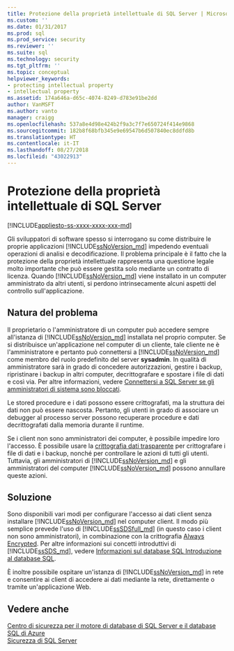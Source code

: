 ```yaml
---
title: Protezione della proprietà intellettuale di SQL Server | Microsoft Docs
ms.custom: ''
ms.date: 01/31/2017
ms.prod: sql
ms.prod_service: security
ms.reviewer: ''
ms.suite: sql
ms.technology: security
ms.tgt_pltfrm: ''
ms.topic: conceptual
helpviewer_keywords:
- protecting intellectual property
- intellectual property
ms.assetid: 174a646a-d65c-4074-8249-d783e91be2dd
author: VanMSFT
ms.author: vanto
manager: craigg
ms.openlocfilehash: 537a8e4d98e424b2f9a3c7f7e650724f414e9868
ms.sourcegitcommit: 182b8f68bfb345e9e69547b6d507840ec8ddfd8b
ms.translationtype: HT
ms.contentlocale: it-IT
ms.lasthandoff: 08/27/2018
ms.locfileid: "43022913"
---
```

# <a name="protecting-your-sql-server-intellectual-property"></a>Protezione della proprietà intellettuale di SQL Server
[!INCLUDE[appliesto-ss-xxxx-xxxx-xxx-md](../../includes/appliesto-ss-xxxx-xxxx-xxx-md.md)]

Gli sviluppatori di software spesso si interrogano su come distribuire le proprie applicazioni [!INCLUDE[ssNoVersion_md](../../includes/ssnoversion-md.md)] impedendo eventuali operazioni di analisi e decodificazione. Il problema principale è il fatto che la protezione della proprietà intellettuale rappresenta una questione legale molto importante che può essere gestita solo mediante un contratto di licenza. Quando [!INCLUDE[ssNoVersion_md](../../includes/ssnoversion-md.md)] viene installato in un computer amministrato da altri utenti, si perdono intrinsecamente alcuni aspetti del controllo sull'applicazione. 

## <a name="nature-of-the-problem"></a>Natura del problema
Il proprietario o l'amministratore di un computer può accedere sempre all'istanza di [!INCLUDE[ssNoVersion_md](../../includes/ssnoversion-md.md)] installata nel proprio computer. Se si distribuisce un'applicazione nel computer di un cliente, tale cliente ne è l'amministratore e pertanto può connettersi a [!INCLUDE[ssNoVersion_md](../../includes/ssnoversion-md.md)] come membro del ruolo predefinito del server **sysadmin**. In qualità di amministratore sarà in grado di concedere autorizzazioni, gestire i backup, ripristinare i backup in altri computer, decrittografare e spostare i file di dati e così via. Per altre informazioni, vedere [Connettersi a SQL Server se gli amministratori di sistema sono bloccati](../../database-engine/configure-windows/connect-to-sql-server-when-system-administrators-are-locked-out.md). 

Le stored procedure e i dati possono essere crittografati, ma la struttura dei dati non può essere nascosta. Pertanto, gli utenti in grado di associare un debugger al processo server possono recuperare procedure e dati decrittografati dalla memoria durante il runtime.

Se i client non sono amministratori dei computer, è possibile impedire loro l'accesso. È possibile usare la [crittografia dati trasparente](../../relational-databases/security/encryption/transparent-data-encryption.md) per crittografare i file di dati e i backup, nonché per controllare le azioni di tutti gli utenti. Tuttavia, gli amministratori di [!INCLUDE[ssNoVersion_md](../../includes/ssnoversion-md.md)] e gli amministratori del computer [!INCLUDE[ssNoVersion_md](../../includes/ssnoversion-md.md)] possono annullare queste azioni.

## <a name="solution"></a>Soluzione
Sono disponibili vari modi per configurare l'accesso ai dati client senza installare [!INCLUDE[ssNoVersion_md](../../includes/ssnoversion-md.md)] nel computer client. Il modo più semplice prevede l'uso di [!INCLUDE[ssSDSfull_md](../../includes/sssdsfull-md.md)] (in questo caso i client non sono amministratori), in combinazione con la crittografia [Always Encrypted](../../relational-databases/security/encryption/always-encrypted-database-engine.md). Per altre informazioni sui concetti introduttivi di [!INCLUDE[ssSDS_md](../../includes/sssds-md.md)], vedere [Informazioni sul database SQL Introduzione al database SQL](https://docs.microsoft.com/azure/sql-database/sql-database-technical-overview).  

È inoltre possibile ospitare un'istanza di [!INCLUDE[ssNoVersion_md](../../includes/ssnoversion-md.md)] in rete e consentire ai client di accedere ai dati mediante la rete, direttamente o tramite un'applicazione Web.

## <a name="see-also"></a>Vedere anche

[Centro di sicurezza per il motore di database di SQL Server e il database SQL di Azure](../../relational-databases/security/security-center-for-sql-server-database-engine-and-azure-sql-database.md)  
[Sicurezza di SQL Server](../../relational-databases/security/securing-sql-server.md)  

